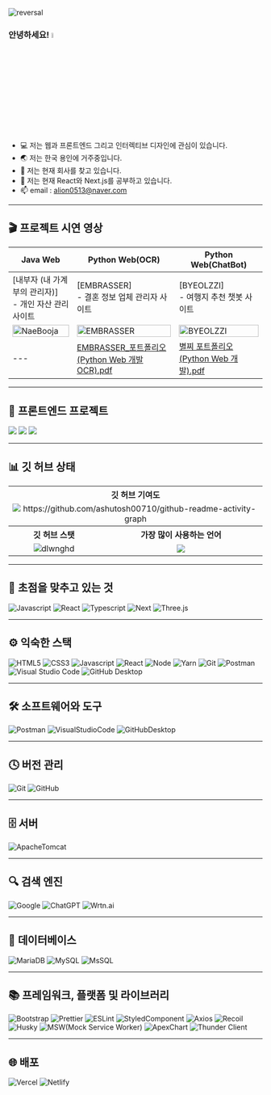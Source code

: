 ![reversal](https://capsule-render.vercel.app/api?type=wave&reversal=true&color=1A0F14&height=105&section=footer&text=%20"견뎌"&fontColor=f5ce00&fontSize=70&animation=twinkling)

### 안녕하세요!  <a href="https://www.gautamkrishnar.com/"><img src="https://media.giphy.com/media/hvRJCLFzcasrR4ia7z/giphy.gif" width="5%"></a>

- 💻 저는 웹과 프론트엔드 그리고 인터렉티브 디자인에 관심이 있습니다.
- 🌏 저는 한국 용인에 거주중입니다.
- 🔭 저는 현재 회사를 찾고 있습니다.
- 🌱 저는 현재 React와 Next.js를 공부하고 있습니다.
- 📫 email : alion0513@naver.com

---

<h2> 🎬 프로젝트 시연 영상 </h2>

| Java Web | Python Web(OCR) | Python Web(ChatBot) |
| --- | --- | --- |
| [내부자 (내 가계부의 관리자)] <br>- 개인 자산 관리 사이트 | [EMBRASSER] <br>- 결혼 정보 업체 관리자 사이트 | [BYEOLZZI] <br>- 여행지 추천 챗봇 사이트 |
| [<img src="https://i.ytimg.com/vi/lbNyEYV8ICw/sddefault.jpg" alt="NaeBooja" width="100%">](https://www.youtube.com/watch?v=lbNyEYV8ICw) | [<img src="https://i.ytimg.com/vi/L-dOjge5jmQ/hqdefault.jpg" alt="EMBRASSER" width="100%">](https://www.youtube.com/watch?v=L-dOjge5jmQ&list=PLedGoSru794-sniV6--9gUIQuOz5EeKA9) | [<img src="https://i.ytimg.com/vi/-vqjrGk9fWk/hqdefault.jpg" alt="BYEOLZZI" width="100%">](https://www.youtube.com/watch?v=-vqjrGk9fWk&list=PLedGoSru7948D6s7qYmLzQT1uUJJTuKEA) |
| --- | [EMBRASSER_포트폴리오(Python Web 개발 OCR).pdf](https://github.com/dlwnghd/dlwnghd/files/11477338/EMBRASSER_.Python.Web.OCR.pdf) | [별찌 포트폴리오(Python Web 개발).pdf](https://github.com/dlwnghd/dlwnghd/files/11477355/Python.Web.pdf) |

---

<h2> 🎨 프론트엔드 프로젝트 </h2>

<p>
  <a href="https://github.com/FrontTeam2/React_FinalProject"><img src="https://img.shields.io/badge/Nego Market-A9BCF5?style=flat-square&logo=GitHub Sponsors&logoColor=white&link=https://github.com/FrontTeam2/React_FinalProject"/></a>
  <a href="https://github.com/dlwnghd/GitApi"><img src="https://img.shields.io/badge/Git Issue-9cf0e7?style=flat-square&logo=GitHub Sponsors&logoColor=white&link=https://github.com/dlwnghd/GitApi"/></a>
  <a href="https://github.com/FrontTeam2/React_SearchApi/tree/juhong"><img src="https://img.shields.io/badge/Search-ffbff0?style=flat-square&logo=GitHub Sponsors&logoColor=white&link=https://github.com/FrontTeam2/React_SearchApi/tree/juhong"/></a>
</p>

---

<h2>📊 깃 허브 상태 </h2>

<table style="text-align: center;" align="center" width="100%">
    <tr>
        <th colspan="2">깃 허브 기여도</th>
    </tr>
    <tr>
        <td colspan="2">
            <img src="https://github-readme-activity-graph.vercel.app/graph?username=dlwnghd&theme=nord" alt="https://github.com/ashutosh00710/github-readme-activity-graph">
        </td>
    </tr>
    <tr>
        <th>깃 허브 스탯</th>
        <th>가장 많이 사용하는 언어</th>
    </tr>
    <tr>
        <td>
            <img src="https://github-readme-stats.vercel.app/api?username=dlwnghd&show_icons=true&theme=gotham" alt="dlwnghd" colspan="1"/>
        </td>
        <td>
            <img src="https://github-readme-stats.vercel.app/api/top-langs/?username=dlwnghd&hide=java,html,tex&title_color=ffffff&text_color=c9cacc&icon_color=2bbc8a&bg_color=1d1f21&langs_count=4" colspan="1"/>
        </td>
    </tr>
</table>

---

<h2>🎯 초점을 맞추고 있는 것 </h2>

![Javascript](https://img.shields.io/badge/-JavaScript-%23F7DF1C?style=for-the-badge&logo=javascript&logoColor=000000&labelColor=%23F7DF1C&color=%23FFCE5A)
![React](https://img.shields.io/badge/React-20232a?style=for-the-badge&logo=React&logoColor=#5bccea)
![Typescript](https://img.shields.io/badge/Typescript-3178C6?style=for-the-badge&logo=Typescript&logoColor=white)
![Next](https://img.shields.io/badge/Next.js-black?style=for-the-badge&logo=next.js&logoColor=white)
![Three.js](https://img.shields.io/badge/Three.js-black?style=for-the-badge&logo=three.js&logoColor=white)

---

<h2> ⚙️ 익숙한 스택</h2>

![HTML5](https://img.shields.io/badge/-HTML5-E34F26?style=for-the-badge&logo=html5&logoColor=ffffff)
![CSS3](https://img.shields.io/badge/-CSS3-007ACC?style=for-the-badge&logo=css3)
![Javascript](https://img.shields.io/badge/-JavaScript-%23F7DF1C?style=for-the-badge&logo=javascript&logoColor=000000&labelColor=%23F7DF1C&color=%23FFCE5A)
![React](https://img.shields.io/badge/React-20232a?style=for-the-badge&logo=React&logoColor=#5bccea)
![Node](https://img.shields.io/badge/-Nodejs-43853d?style=for-the-badge&logo=Node.js&logoColor=white)
![Yarn](https://img.shields.io/badge/-Yarn-2C8EBB?style=for-the-badge&logo=yarn&logoColor=white)
![Git](https://img.shields.io/badge/-Git-F05032?style=for-the-badge&logo=git&logoColor=ffffff)
![Postman](https://img.shields.io/badge/-Postman-FF6C37?style=for-the-badge&logo=postman&logoColor=white)
![Visual Studio Code](https://img.shields.io/badge/-Visual%20Studio%20Code-0078d7?style=for-the-badge&logo=visual-studio-code&logoColor=white)
![GitHub Desktop](https://img.shields.io/badge/-GitHub%20Desktop-7d35a1?style=for-the-badge&logo=github-desktop&logoColor=white)

---

<h2> 🛠️ 소프트웨어와 도구 </h2>

![Postman](https://img.shields.io/badge/-Postman-FF6C37?style=for-the-badge&logo=postman&logoColor=white)
![VisualStudioCode](https://img.shields.io/badge/-Visual%20Studio%20Code-0078d7?style=for-the-badge&logo=visual-studio-code&logoColor=white)
![GitHubDesktop](https://img.shields.io/badge/-GitHub%20Desktop-7d35a1?style=for-the-badge&logo=github-desktop&logoColor=white)

---

<h2> 🕓 버전 관리 </h2>

![Git](https://img.shields.io/badge/-Git-F05033?style=for-the-badge&logo=git&logoColor=white)
![GitHub](https://img.shields.io/badge/github-%23121011.svg?style=for-the-badge&logo=github&logoColor=white)

---

<h2> 🗄️ 서버 </h2>

![ApacheTomcat](https://img.shields.io/badge/apache%20tomcat-%23F8DC75.svg?style=for-the-badge&logo=apache-tomcat&logoColor=black)

---

<h2> 🔍 검색 엔진 </h2>

![Google](https://img.shields.io/badge/google-4285F4?style=for-the-badge&logo=google&logoColor=white)
![ChatGPT](https://img.shields.io/badge/ChatGPT-1da484?style=for-the-badge&logo=ChatGPT&logoColor=white)
![Wrtn.ai](https://img.shields.io/badge/Wrtn.AI-5f33db?style=for-the-badge&logo=WrtnAI&logoColor=white)

---

<h2> 💾 데이터베이스 </h2>

![MariaDB](https://img.shields.io/badge/MariaDB-003545?style=for-the-badge&logo=mariadb&logoColor=white)
![MySQL](https://img.shields.io/badge/Mysql-4479A1.svg?style=for-the-badge&logo=mysql&logoColor=white)
![MsSQL](https://img.shields.io/badge/Mssql-e63831.svg?style=for-the-badge&logo=mssql&logoColor=white)

---

<h2> 📚 프레임워크, 플랫폼 및 라이브러리 </h2>

![Bootstrap](https://img.shields.io/badge/bootstrap-%23563D7C.svg?style=for-the-badge&logo=bootstrap&logoColor=white)
![Prettier](https://img.shields.io/badge/prettier-F7B93E.svg?style=for-the-badge&logo=prettier&logoColor=white)
![ESLint](https://img.shields.io/badge/eslint-4B32C3.svg?style=for-the-badge&logo=eslint&logoColor=white)
![StyledComponent](https://img.shields.io/badge/Styled%20Components-DB7093.svg?style=for-the-badge&logo=Styled%20Components&logoColor=white)
![Axios](https://img.shields.io/badge/Axios-5A29E4.svg?style=for-the-badge&logo=Axios&logoColor=white)
![Recoil](https://img.shields.io/badge/Recoil-3578E5.svg?style=for-the-badge&logo=Recoil&logoColor=white)
![Husky](https://img.shields.io/badge/husky-b26308.svg?style=for-the-badge&logo=husky&logoColor=white)
![MSW(Mock Service Worker)](https://img.shields.io/badge/msw-fd6f39.svg?style=for-the-badge&logo=msw&logoColor=white)
![ApexChart](https://img.shields.io/badge/apexchart-3699f3.svg?style=for-the-badge&logo=apexchart&logoColor=white)
![Thunder Client](https://img.shields.io/badge/thunderclient-8758af.svg?style=for-the-badge&logo=thunderclient&logoColor=white)

---

<h2> 🌐 배포 </h2>

![Vercel](https://img.shields.io/badge/Vercel-000000.svg?style=for-the-badge&logo=vercel&logoColor=white)
![Netlify](https://img.shields.io/badge/Netlify-00C7B7.svg?style=for-the-badge&logo=netlify&logoColor=white)
